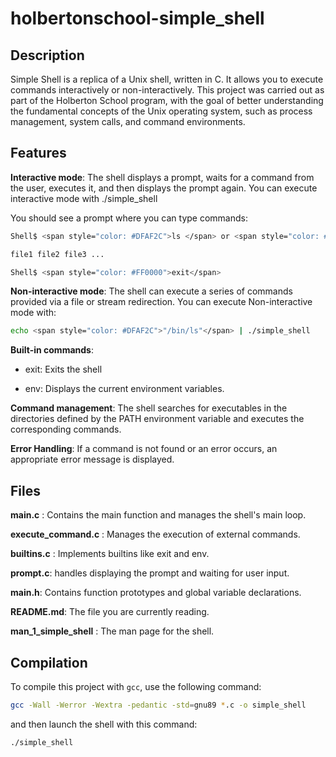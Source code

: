 # holbertonschool-simple_shell

## Description
Simple Shell is a replica of a Unix shell, written in C. It allows you to execute commands interactively or non-interactively. This project was carried out as part of the Holberton School program, with the goal of better understanding the fundamental concepts of the Unix operating system, such as process management, system calls, and command environments.

## Features

**Interactive mode**: The shell displays a prompt, waits for a command from the user, executes it, and then displays the prompt again. You can execute interactive mode with
./simple_shell 

You should see a prompt where you can type commands:
```bash
Shell$ <span style="color: #DFAF2C">ls </span> or <span style="color: #DFAF2C">/bin/ls </span>

file1 file2 file3 ...

Shell$ <span style="color: #FF0000">exit</span>
```

**Non-interactive mode**: The shell can execute a series of commands provided via a file or stream redirection. You can execute Non-interactive mode with:
```bash
echo <span style="color: #DFAF2C">"/bin/ls"</span> | ./simple_shell
```

**Built-in commands**:

 - exit: Exits the shell
   
 - env: Displays the current environment variables.

**Command management**: The shell searches for executables in the directories defined by the PATH environment variable and executes the corresponding commands.

**Error Handling**: If a command is not found or an error occurs, an appropriate error message is displayed.

## Files

**main.c** : Contains the main function and manages the shell's main loop.

**execute_command.c** : Manages the execution of external commands.

**builtins.c** : Implements builtins like exit and env.

**prompt.c**: handles displaying the prompt and waiting for user input.

**main.h**: Contains function prototypes and global variable declarations.

**README.md**: The file you are currently reading.

**man_1_simple_shell** : The man page for the shell.

## Compilation
To compile this project with `gcc`, use the following command:
   ```bash
   gcc -Wall -Werror -Wextra -pedantic -std=gnu89 *.c -o simple_shell
   ```
and then launch the shell with this command:
```bash
./simple_shell
```

